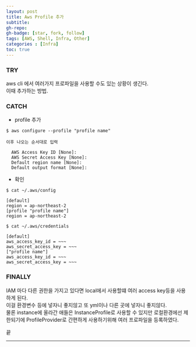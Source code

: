 ```yaml
---
layout: post 
title: Aws Profile 추가
subtitle: 
gh-repo: 
gh-badge: [star, fork, follow]
tags: [AWS, Shell, Infra, Other]
categories : [Infra]
toc: true
---
```



### TRY  
aws cli 에서 여러가지 프로파일을 사용할 수도 있는 상황이 생긴다.  
이때 추가하는 방법.  

### CATCH  

* profile 추가  

```
$ aws configure --profile "profile name"

이후 나오는 순서대로 입력

  AWS Access Key ID [None]:
  AWS Secret Access Key [None]: 
  Default region name [None]: 
  Default output format [None]: 
```  


* 확인  

```
$ cat ~/.aws/config

[default]
region = ap-northeast-2
[profile "profile name"]
region = ap-northeast-2

$ cat ~/.aws/credentials  

[default]
aws_access_key_id = ~~~
aws_secret_access_key = ~~~
["profile name"]
aws_access_key_id = ~~~
aws_secret_access_key = ~~~
```  

### FINALLY  
IAM 마다 다른 권한을 가지고 있다면 local에서 사용할떄 여러 access key등을 사용하게 된다.  
이걸 환경변수 등에 넣자니 좋지않고 또 yml이나 다른 곳에 넣자니 좋지않다.  
물론 instance에 올라간 애들은 InstanceProfile로 사용할 수 있지만 로컬환경에선 제한되기에 ProfileProvider로 간편하게 사용하기위해 여러 프로파일을 등록하였다.  


끝

---
